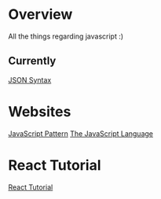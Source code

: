 # Overview
All the things regarding javascript :)

##  Currently
[JSON Syntax](https://www.w3schools.com/js/js_json_syntax.asp)

# Websites
[JavaScript Pattern](https://www.patterns.dev/posts/classic-design-patterns/#introduction)
[The JavaScript Language](https://javascript.info/js)


# React Tutorial
[React Tutorial](https://reactjs.org/tutorial/tutorial.html)
